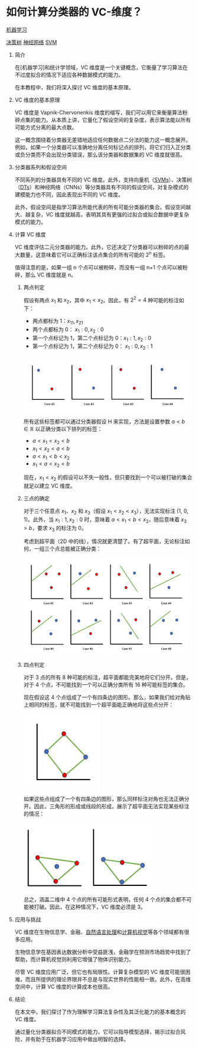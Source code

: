 # 如何计算分类器的 VC-维度？

[机器学习](https://www.baeldung.com/cs/category/ai/ml)

[决策树](https://www.baeldung.com/cs/tag/decision-trees) [神经网络](https://www.baeldung.com/cs/tag/neural-networks) [SVM](https://www.baeldung.com/cs/tag/svm)

1. 简介

    在[机器学习]和统计学领域，VC 维度是一个关键概念，它衡量了学习算法在不过度拟合的情况下适应各种数据模式的能力。

    在本教程中，我们将深入探讨 VC 维度的基本原理。

2. VC 维度的基本原理

    VC 维度是 Vapnik-Chervonenkis 维度的缩写，我们可以用它来衡量算法粉碎点集的能力。从本质上讲，它量化了假设空间的复杂度，表示算法能以所有可能方式分离的最大点数。

    这一概念围绕着分类器无差错地适应任何数据点二分法的能力这一概念展开。例如，如果一个分类器可以准确地分离任何标记点的排列，将它们归入正分类或负分类而不会出现分类错误，那么该分类器和数据集的 VC 维度就很高。

3. 分类器系列和假设空间

    不同系列的分类器具有不同的 VC 维度。此外，支持向量机（[SVMs](https://www.baeldung.com/cs/ml-support-vector-machines)）、决策树（[DTs](https://www.baeldung.com/cs/decision-trees-vs-random-forests)）和神经网络（CNNs）等分类器具有不同的假设空间，对复杂模式的建模能力也不同，因此表现出不同的 VC 维度。

    此外，假设空间是指学习算法所能代表的所有可能分类器的集合。假设空间越大、越复杂，VC 维度就越高，表明其具有更强的过拟合或拟合数据中更复杂模式的能力。

4. 计算 VC 维度

    VC 维度评估二元分类器的能力。此外，它还决定了分类器可以粉碎的点的最大数量，这意味着它可以正确标注该点集合的所有可能的 $2^n$ 标签。

    值得注意的是，如果一组 n 个点可以被粉碎，而没有一组 n+1 个点可以被粉碎，那么 VC 维度就是 n。

    1. 两点判定

        假设有两点 $x_1$ 和 $x_2$，其中 $x_1 < x_2$。因此，有 $2^2 = 4$ 种可能的标注如下：

        - 两点都标为 1：$x_11,x_21$
        - 两个点都标为 0： $x_1:0,x_2:0$
        - 第一个点标记为 1，第二个点标记为 0：$x_1:1,x_2:0$
        - 第一个点标记为 1，第二个点标记为 0： $x_1:0,x_2:1$

        ![2点](pic/2-points.webp)

        所有这些标签都可以通过分类器假设 H 来实现，方法是设置参数 $a < b\in\mathbb{R}$ 以正确分类以下排列的标签：

        - $a < x_1 < x_2 <b$
        - $x_1 < x_2 < a < b$
        - $a < x_1 < b < x_2$
        - $x_1 < a < x_2 < b$

        现在，$x_1<x_2$ 的假设可以不失一般性，但只要找到一个可以被打破的集合就足以建立 VC 维度。

    2. 三点的确定

        对于三个任意点 $x_1、x_2$ 和 $x_3$（假设 $x_1 < x_2 < x_3$），无法实现标注 (1, 0, 1)。此外，当 $x_1 : 1, x_2 : 0$ 时，意味着 $a< x_1 < b < x_2$，随后意味着 $x_3 > b$，要求 $x_3$ 的标注为 0。

        考虑到超平面（2D 中的线），情况就更清楚了。有了超平面，无论标注如何，一组三个点总能被正确分类：

        ![3 个点](pic/3-points.webp)

    3. 四点判定

        对于 3 点的所有 8 种可能的标注，超平面都能完美地将它们分开。但是，对于 4 个点，不可能找到一个可以正确分类所有 16 种可能标签的集合。

        现在假设这 4 个点组成了一个有四条边的图形。那么，如果我们给对角贴上相同的标签，就不可能找到一个超平面能正确地将这些点分开：

        ![4点](pic/4-points.webp)

        如果这些点组成了一个有四条边的图形，那么同样标注对角也无法正确分开。因此，三角形的形成或线段的形成，展示了超平面无法实现某些标注的情况：

        ![三角形](pic/triangle.webp)

        总之，涵盖二维中 4 个点的所有可能形式表明，任何 4 个点的集合都不可能被打破。因此，在这种情况下，VC 维度必须是 3。

5. 应用与挑战

    VC 维度在生物信息学、金融、[自然语言处理](https://www.baeldung.com/cs/nlps-word2vec-negative-sampling)和[计算机视觉](https://www.baeldung.com/cs/cv-compute-distance-from-object-video)等各个领域都有很多应用。

    生物信息学在基因表达数据分析中受益匪浅，金融学在预测市场趋势中找到了帮助，而计算机视觉则利用它增强了物体识别能力。

    尽管 VC 维度应用广泛，但它也有局限性。计算复杂模型的 VC 维度可能很困难，而且所提供的理论界限并不总是与现实世界的性能相一致。此外，在高维空间中，计算 VC 维度的计算成本也很高。

6. 结论

    在本文中，我们探讨了作为理解学习算法复杂性及其泛化能力的基本概念的 VC 维度。

    通过量化分类器拟合不同模式的能力，它可以指导模型选择，揭示过拟合风险，并有助于在机器学习应用中做出明智的选择。
